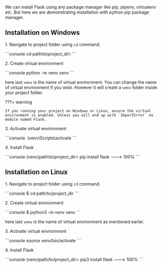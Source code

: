 We can install Flask using any package manager like pip, pipenv, virtualenv etc. But here we are demonstrating installation with python pip package manager.

## Installation on Windows

1\. Navigate to project folder using `cd` command.

<div class="termy">
```console
cd path\to\project_dir\
```
</div>

2\. Create virtual environment

<div class="termy">
```console
python -m venv venv
```
</div>

here last `venv` is the name of virtual environment. You can change the name of virtual environment if you wish. However it will create a `venv` folder inside your project folder.

???+ warning

    If you running your project on Windows or Linux, ensure the virtual environment is enabled. Unless you will end up with `ImportError` no module named Flask. 

3\. Activate virtual environment

<div class="termy">
```console
.\venv\Scripts\activate
```
</div>

4\. Install Flask

<div class="termy">
```console
(venv)path\to\project_dir> pip install flask
---> 100%
```
</div>

## Installation on Linux

1\. Navigate to project folder using `cd` command.

<div class="termy">
```console
$ cd path/to/project_dir
```
</div>

2\. Create virtual environment

<div class="termy">
```console
$ python3 -m venv venv
```
</div>

here last `venv` is the name of virtual environment as mentioned earler.

3\. Activate virtual environment

<div class="termy">
```console
source venv/bin/activate
```
</div>

4\. Install Flask

<div class="termy">
```console
(venv)path/to/project_dir> pip3 install flask
---> 100%
```
</div>